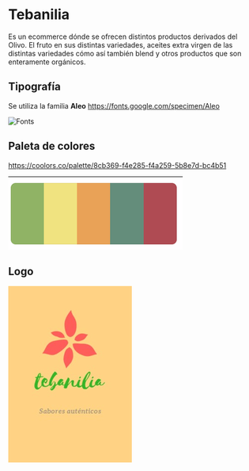 # Tebanilia
Es un ecommerce dónde se ofrecen distintos productos derivados del Olivo. El fruto en sus distintas variedades, aceites extra virgen de las distintas variedades cómo así también blend y otros productos que son enteramente orgánicos.


## Tipografía
Se utiliza la familia **Aleo**
https://fonts.google.com/specimen/Aleo


![Fonts](/assets/Fonts.png.png)


## Paleta de colores
https://coolors.co/palette/8cb369-f4e285-f4a259-5b8e7d-bc4b51

![Paleta](/assets/paleta.png)


## Logo
![Logo](/assets/Logo1.jpg)
